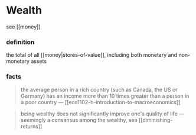 # Wealth

see [[money]]

### definition

the total of all [[money|stores-of-value]], including both monetary and non-monetary assets

### facts

> the average person in a rich country (such as Canada, the US or Germany) has an income more than 10 times greater than a person in a poor country &mdash; [[eco1102-h-introduction-to-macroeconomics]]

> being wealthy does not significantly improve one's quality of life &mdash; seemingly a consensus among the wealthy, see [[diminishing-returns]]
